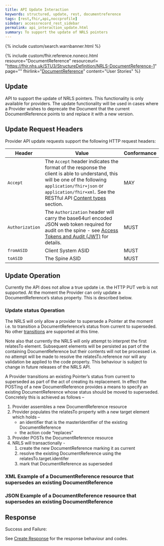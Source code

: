 ```yaml
---
title: API Update Interaction
keywords: structured, update, rest, documentreference
tags: [rest,fhir,api,noccprofile]
sidebar: accessrecord_rest_sidebar
permalink: api_interaction_update.html
summary: To support the update of NRLS pointers
---
```


{% include custom/search.warnbanner.html %}

{% include custom/fhir.reference.nonecc.html resource="DocumentReference" resourceurl= "https://fhir.nhs.uk/STU3/StructureDefinition/NRLS-DocumentReference-1" page="" fhirlink="[DocumentReference](https://www.hl7.org/fhir/STU3/documentreference.html)" content="User Stories" %}


## Update ##

API to support the update of NRLS pointers. This functionality is only available for providers.
The update functionality will be used in cases where a Provider wishes to deprecate the Document that the current DocumentReference points to and replace it with a new version.

## Update Request Headers ##

Provider API update requests support the following HTTP request headers:

| Header               | Value |Conformance |
|----------------------|-------|-------|
| `Accept`      | The `Accept` header indicates the format of the response the client is able to understand, this will be one of the following <code class="highlighter-rouge">application/fhir+json</code> or <code class="highlighter-rouge">application/fhir+xml</code>. See the RESTful API [Content types](development_general_api_guidance.html#content-types) section. | MAY |
| `Authorization`      | The `Authorization` header will carry the base64url encoded JSON web token required for audit on the spine - see [Access Tokens and Audit (JWT)](integration_access_tokens_and_audit_JWT.html) for details. |  MUST |
| `fromASID`           | Client System ASID | MUST |
| `toASID`             | The Spine ASID | MUST |


## Update Operation ##

Currently the API does not allow a true update i.e. the HTTP PUT verb is not supported. 
At the moment the Provider can only update a DocumentReference’s status property. This is described below.

### Update status Operation ###

The NRLS will only allow a provider to supersede a Pointer at the moment i.e. to transition a DocumentReference’s status from 
current to superseded. No other [transitions](pointer_lifecycle.html) are supported at this time.

Note also that currently the NRLS will only attempt to interpret the first relatesTo element. Subsequent elements will be persisted as part of the containing DocumentReference but their contents will not be processed i.e. no attempt will be made to resolve the relatesTo.reference nor will any validation be applied to the code property. This behaviour is subject to change in future releases of the NRLS API.

A Provider transitions an existing Pointer’s status from current to superseded as part of the act of creating its replacement. In effect the POSTing of a new DocumentReference provides a means to specify an existing DocumentReference whose status should be moved to superseded. Concretely this is achieved as follows –

1.	Provider assembles a new DocumentReference resource
2.	Provider populates the relatesTo property with a new target element which holds  –
	- an identifier that is the masterIdentifier of the existing DocumentReference
	- the action code “replaces”
3.	Provider POSTs the DocumentReference resource
4.	NRLS will transactionally -
	1. create the new DocumentReference marking it as current
	2. resolve the existing DocumentReference using the relatesTo.target.identifer
	3. mark that DocumentReference as superseded

### XML Example of a DocumentReference resource that supersedes an existing DocumentReference ###

<script src="https://gist.github.com/sufyanpat/22bd1935648a7055f0836ed888917b85.js"></script>

### JSON Example of a DocumentReference resource that supersedes an existing DocumentReference ###

<script src="https://gist.github.com/sufyanpat/fd3f828fe535299752632319257c43ce.js"></script>

## Response ##

Success and Failure:

See [Create Response](api_interaction_create.html#create-response) for the response behaviour and codes.

